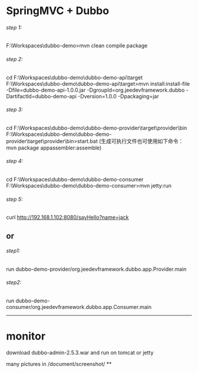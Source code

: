 SpringMVC + Dubbo
===============

###### step 1:
F:\Workspaces\dubbo-demo>mvn clean compile package

###### step 2:
cd F:\Workspaces\dubbo-demo\dubbo-demo-api\target\
F:\Workspaces\dubbo-demo\dubbo-demo-api\target>mvn install:install-file -Dfile=dubbo-demo-api-1.0.0.jar -DgroupId=org.jeedevframework.dubbo -DartifactId=dubbo-demo-api -Dversion=1.0.0 -Dpackaging=jar

###### step 3:
cd F:\Workspaces\dubbo-demo\dubbo-demo-provider\target\provider\bin\
F:\Workspaces\dubbo-demo\dubbo-demo-provider\target\provider\bin>start.bat
(生成可执行文件也可使用如下命令：mvn package appassembler:assemble)

###### step 4:
cd F:\Workspaces\dubbo-demo\dubbo-demo-consumer\
F:\Workspaces\dubbo-demo\dubbo-demo-consumer>mvn jetty:run

###### step 5:
curl http://192.168.1.102:8080/sayHello?name=jack


## or

###### step1:
run dubbo-demo-provider/org.jeedevframework.dubbo.app.Provider.main 

###### step2:
run dubbo-demo-consumer/org.jeedevframework.dubbo.app.Consumer.main 


--------------
# monitor

download dubbo-admin-2.5.3.war and run on tomcat or jetty

many pictures in /document/screenshot/ **